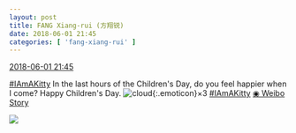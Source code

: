 ```yaml
---
layout: post
title: FANG Xiang-rui (方翔锐)
date: 2018-06-01 21:45
categories: [ 'fang-xiang-rui' ]
---
```


<div class="weibo-info">
  <a href="https://weibo.com/6117583008/Gjol3A332">2018-06-01 21:45</a>
</div>

[#IAmAKitty](http://s.weibo.com/weibo/%23%E6%88%91%E6%98%AF%E5%B0%8F%E7%8C%AB%E5%92%AA%23) In the last hours of the Children's Day, do you feel happier when I come? Happy Children's Day. ![cloud](https://img.t.sinajs.cn/t4/appstyle/expression/ext/normal/61/2018new_yunduo_org.png){:.emoticon}×3 [#IAmAKitty](https://weibo.comhttp://s.weibo.com/weibo/%23%E6%88%91%E6%98%AF%E5%B0%8F%E7%8C%AB%E5%92%AA%23) [◉ Weibo Story](https://m.weibo.cn/c/story/player?oid=1042151:23135424246217938588755_6)

<!-- more -->

<a href="http://wx1.sinaimg.cn/large/006G0KNGly8frw0i7k70tj30f00qoacu.jpg">
  <img class="weibo-pic-preview" src="http://wx1.sinaimg.cn/large/006G0KNGly8frw0i7k70tj30f00qoacu.jpg" />
</a>
